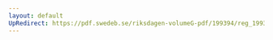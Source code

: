 ```yaml
---
layout: default
UpRedirect: https://pdf.swedeb.se/riksdagen-volumeG-pdf/199394/reg_199394/reg_199394_0386.pdf
---
```

